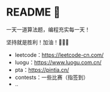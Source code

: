 # README 💬

一天一道算法题，编程充实每一天！

坚持就是胜利！加油！🚀🚀🚀

+ leetcode：https://leetcode-cn.com/
+ luogu：https://www.luogu.com.cn/
+ pta：https://pintia.cn/
+ contests：一些比赛（指签到）
+ ..
